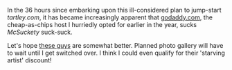 <!--
.. title: GoDaddy sucks
.. slug: godaddy-sucks
.. date: 2007-02-20 08:55:02-06:00
.. tags: Tartley.com
.. category: Tartley.com
.. link: 
.. description: 
.. type: text
-->


In the 36 hours since embarking upon this ill-considered plan to
jump-start *tartley.com*, it has became increasingly apparent that
[godaddy.com](godaddy.com), the cheap-as-chips host I hurriedly opted
for earlier in the year, sucks *McSuckety* suck-suck.

Let's hope [these guys](http://laughingsquid.net/) are somewhat better.
Planned photo gallery will have to wait until I get switched over. I
think I could even qualify for their 'starving artist' discount!